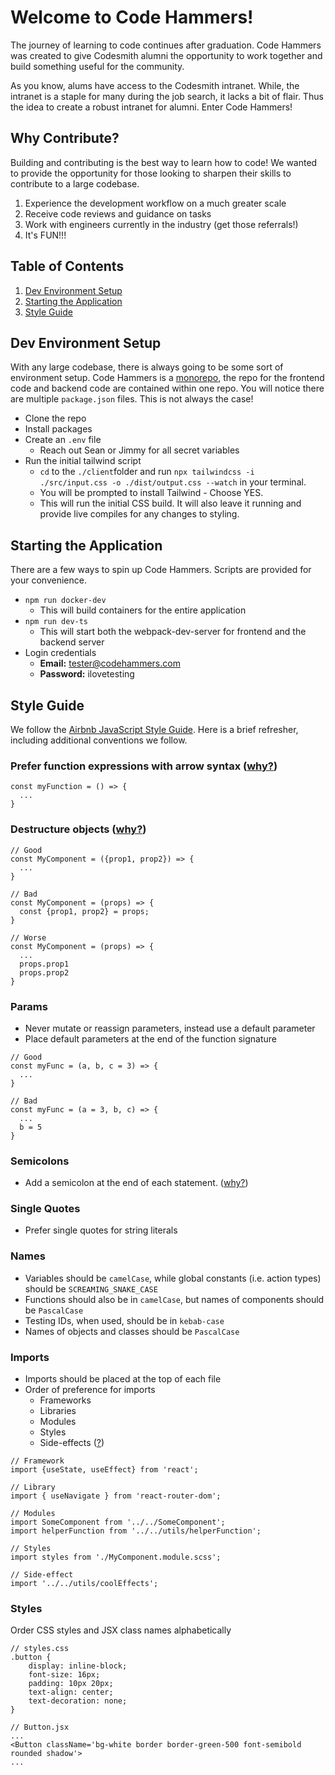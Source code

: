 # Welcome to Code Hammers!

The journey of learning to code continues after graduation. Code Hammers was
created to give Codesmith alumni the opportunity to work together and build
something useful for the community.

As you know, alums have access to the Codesmith intranet. While, the intranet is
a staple for many during the job search, it lacks a bit of flair. Thus the idea
to create a robust intranet for alumni. Enter Code Hammers!

## Why Contribute?

Building and contributing is the best way to learn how to code! We wanted to
provide the opportunity for those looking to sharpen their skills to contribute
to a large codebase.

1. Experience the development workflow on a much greater scale
2. Receive code reviews and guidance on tasks
3. Work with engineers currently in the industry (get those referrals!)
4. It's FUN!!!

## Table of Contents

1. [Dev Environment Setup](#dev-environment-setup)
2. [Starting the Application](#starting-the-application)
3. [Style Guide](#style-guide)

## Dev Environment Setup

With any large codebase, there is always going to be some sort of environment
setup. Code Hammers is a [monorepo](https://en.wikipedia.org/wiki/Monorepo), the
repo for the frontend code and backend code are contained within one repo. You
will notice there are multiple `package.json` files. This is not always the
case!

- Clone the repo
- Install packages
- Create an `.env` file
  - Reach out Sean or Jimmy for all secret variables
- Run the initial tailwind script
  - `cd` to the `./client`folder and run
    `npx tailwindcss -i ./src/input.css -o ./dist/output.css --watch` in your
    terminal.
  - You will be prompted to install Tailwind - Choose YES.
  - This will run the initial CSS build. It will also leave it running and
    provide live compiles for any changes to styling.

## Starting the Application

There are a few ways to spin up Code Hammers. Scripts are provided for your
convenience.

- `npm run docker-dev`
  - This will build containers for the entire application
- `npm run dev-ts`
  - This will start both the webpack-dev-server for frontend and the backend
    server
- Login credentials
  - **Email:** tester@codehammers.com
  - **Password:** ilovetesting

<!-- ## How to Contribute -->

## Style Guide

We follow the
[Airbnb JavaScript Style Guide](https://github.com/airbnb/javascript?tab=readme-ov-file).
Here is a brief refresher, including additional conventions we follow.

### Prefer function expressions with arrow syntax ([why?](https://github.com/airbnb/javascript?tab=readme-ov-file#functions--declarations))

```
const myFunction = () => {
  ...
}
```

### Destructure objects ([why?](https://github.com/airbnb/javascript?tab=readme-ov-file#destructuring--object))

```
// Good
const MyComponent = ({prop1, prop2}) => {
  ...
}

// Bad
const MyComponent = (props) => {
  const {prop1, prop2} = props;
}

// Worse
const MyComponent = (props) => {
  ...
  props.prop1
  props.prop2
}
```

### Params

- Never mutate or reassign parameters, instead use a default parameter
- Place default parameters at the end of the function signature

```
// Good
const myFunc = (a, b, c = 3) => {
  ...
}

// Bad
const myFunc = (a = 3, b, c) => {
  ...
  b = 5
}
```

### Semicolons

- Add a semicolon at the end of each statement.
  ([why?](https://github.com/airbnb/javascript?tab=readme-ov-file#semicolons--required))

### Single Quotes

- Prefer single quotes for string literals

### Names

- Variables should be `camelCase`, while global constants (i.e. action types)
  should be `SCREAMING_SNAKE_CASE`
- Functions should also be in `camelCase`, but names of components should be
  `PascalCase`
- Testing IDs, when used, should be in `kebab-case`
- Names of objects and classes should be `PascalCase`

### Imports

- Imports should be placed at the top of each file
- Order of preference for imports
  - Frameworks
  - Libraries
  - Modules
  - Styles
  - Side-effects
    ([?](https://developer.mozilla.org/en-US/docs/Web/JavaScript/Reference/Statements/import#import_a_module_for_its_side_effects_only))

```
// Framework
import {useState, useEffect} from 'react';

// Library
import { useNavigate } from 'react-router-dom';

// Modules
import SomeComponent from '../../SomeComponent';
import helperFunction from '../../utils/helperFunction';

// Styles
import styles from './MyComponent.module.scss';

// Side-effect
import '../../utils/coolEffects';
```

### Styles

Order CSS styles and JSX class names alphabetically

```
// styles.css
.button {
    display: inline-block;
    font-size: 16px;
    padding: 10px 20px;
    text-align: center;
    text-decoration: none;
}

// Button.jsx
...
<Button className='bg-white border border-green-500 font-semibold rounded shadow'>
...
```
